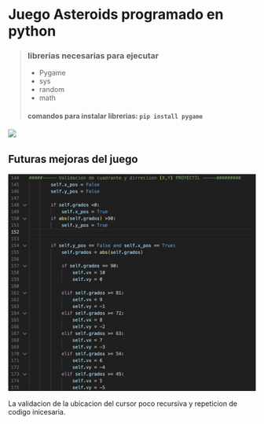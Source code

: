 # Juego Asteroids programado en python

> ### librerias necesarias para ejecutar
>
> - Pygame
> - sys
> - random
> - math
>
>  #### comandos para instalar librerias: `pip install pygame`

![](./img/asteroids_menu.png)


## Futuras mejoras del juego

![](./img/mejoras.png)

La validacion de la ubicacion del cursor poco recursiva y repeticion de codigo inicesaria.